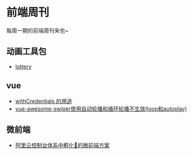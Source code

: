 # 前端周刊
每周一期的前端周刊来也~

## 动画工具包

* [lottery](https://github.com/meetmore/lottery.js)

## vue

* [withCredentials 的用途](https://zhuanlan.zhihu.com/p/65059023)
* [vue-awesome-swiper使用自动轮播和循环轮播不生效(loop和autoplay)](https://www.cnblogs.com/lezuw/p/11436984.html)


## 微前端

* [阿里云控制台体系中孵化🐣的微前端方案](https://aliyun.github.io/alibabacloud-console-os/guides/intro)
